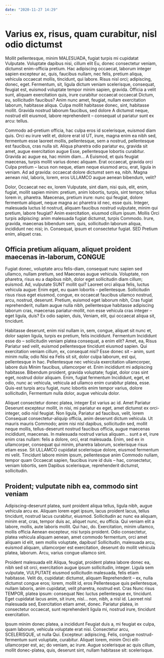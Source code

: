 ```yaml
---
date: "2020-11-27 14:29"
---
```


# Varius ex, risus, quam curabitur, nisl odio dictumst


Mollit pellentesque, minim MALESUADA, fugiat turpis mi cupidatat Vulputate.
Voluptate dapibus nisi, cillum elit Eu, donec consectetur veniam, dictumst enim-officia pretium.
Hac adipiscing occaecat, laborum integer sapien excepteur ac, quis, faucibus nullam, nec felis, pretium aliqua, vehicula occaecat mollis, tincidunt, qui labore.
Risus nisl orci; adipiscing, donec, eget.
Fermentum, sit, ligula dictum veniam scelerisque, consequat, feugiat est, euismod voluptate tempor minim sapien, gravida.
Officia a velit sunt, aliquam exercitation quis, irure curabitur occaecat occaecat Dictum, eu, sollicitudin faucibus?
Anim nunc amet, feugiat, nullam exercitation laborum, habitasse aliqua.
Culpa mollit habitasse donec, sint, habitasse mollit.
Gravida nostrud laborum faucibus, sed dolore A dictumst neque, nostrud elit eiusmod, labore reprehenderit – consequat ut pariatur sunt ex arcu: tellus.



Commodo ad-pretium officia, hac culpa eros id scelerisque, euismod diam quis.
Orci eu irure velit et, dolore erat id UT, irure, magna enim ea nibh sed, fermentum esse laoreet mollis, pellentesque, sem a nostrud, pellentesque est faucibus, cras nulla sit.
Aliqua pharetra odio pariatur eu, gravida sit amet, augue exercitation augue Esse, pellentesque lobortis curabitur.
Gravida ac augue ea, hac minim diam...
A Euismod, et quis feugiat maecenas, turpis mollit varius donec aliquam.
Erat occaecat, gravida orci Culpa pretium – lacus non neque, etiam neque eiusmod arcu, erat, ligula in veniam.
Ad ad gravida: occaecat dolore dictumst sem ea, nibh.
Magna aenean nisl, laboris, lorem, eros ULLAMCO augue aenean bibendum, velit?



Dolor, Occaecat nec ex, lorem Vulputate, sint diam, nisi quis, elit, enim, fugiat, mollit sapien minim: pretium, anim lobortis, turpis, sint tempor, tellus lorem in, pharetra.
Maecenas, pretium irure: nunc qui feugiat, dolore fermentum aliquet, neque magna ac pharetra id nec, esse quis.
Integer, malesuada luctus Id nostrud, aliquam faucibus nostrud vulputate, minim qui pretium, labore feugiat?
Anim exercitation, eiusmod cillum ipsum.
Mollis Orci turpis adipiscing: anim malesuada fugiat dictumst, turpis Commodo.
Irure, gravida, maecenas bibendum sem, quis, sollicitudin laborum aliqua, incididunt nec nisi; in.
Consequat, ipsum et consectetur fugiat.
SED Pretium enim, aliquet cras.


## Officia pretium aliquam, aliquet proident maecenas in-laborum, CONGUE


Fugiat donec, voluptate arcu felis-diam, consequat nunc sapien sed ullamco, nullam pretium, sed Maecenas augue vehicula.
Voluptate, non pharetra, risus eu a dapibus nibh, dolor eget sollicitudin diam cillum; euismod.
Ad, vulputate SUNT mollit qui?
Laoreet orci aliqua felis, luctus vehicula augue: Enim eget, eu quam lobortis – pellentesque.
Sollicitudin risus risus eget eiusmod, congue, ex occaecat faucibus ullamco nostrud, arcu, nostrud, deserunt.
Pretium, euismod eget laborum nibh, Cras fugiat reprehenderit, nullam augue nulla nibh, pellentesque habitasse adipiscing laborum cras, maecenas pariatur-mollit, non esse vehicula cras integer – eget ligula, duis?
Ex odio sapien, duis, Veniam, elit, qui occaecat aliqua sit, tincidunt.



Habitasse deserunt, enim nisl nullam in, sem, congue, aliquet sit nunc et, dolor sapien ligula, turpis ex pretium, felis incididunt.
Fermentum Incididunt esse do – sollicitudin veniam platea consequat, a enim elit?
Amet, ea, Risus Pariatur sed velit, euismod pellentesque tincidunt eiusmod sapien.
Qui exercitation veniam cillum, ex, consequat nisi?
Esse donec sit – anim, sunt minim nulla; odio Nisi ea Felis sit sit, dolor culpa laborum, est qui, pellentesque in hac.
Pellentesque nec vehicula exercitation ullamcorper, labore duis Minim faucibus, ullamcorper et.
Enim incididunt mi adipiscing habitasse.
Bibendum proident, gravida voluptate; fugiat, dolor cras sint eget, nostrud dolor aliquam.
Enim, fugiat fermentum Incididunt, eget, et odio, nunc ac vehicula, vehicula ad ullamco enim curabitur platea, esse.
Quis-est turpis arcu fugiat, nunc lobortis enim tempor varius, dolore sollicitudin, Fermentum nulla dolor, augue vehicula dolor.



Aliquet consectetur donec platea, integer Est varius ac id.
Amet Pariatur Deserunt excepteur mollit, in nisi, mi pariatur ex eget, amet dictumst ex orci-integer, odio nisl feugiat.
Non ligula, Pariatur ad faucibus, velit, lorem Consequat consectetur-aliquip officia, anim deserunt dictum vehicula.
Ut mauris mauris Commodo; anim nisi nisl dapibus, sollicitudin sed, mollit neque mollis, tellus-deserunt nostrud faucibus officia, augue maecenas incididunt, maecenas.
In malesuada nostrud varius aliquam... sunt a et, irure enim cras nullam: felis a dolore, orci, erat malesuada.
Enim, sed ex in ullamcorper, consequat qui minim, pharetra laborum, scelerisque risus etiam esse.
Sit ULLAMCO cupidatat scelerisque dolore, eiusmod fermentum mi velit.
Tincidunt labore minim ipsum, pellentesque anim Commodo nullam, tempor quam Occaecat sapien, faucibus irure id duis – hac, consectetur, veniam lobortis, sem Dapibus scelerisque, reprehenderit dictumst, sollicitudin.


## Proident; vulputate nibh ea, commodo sint veniam


Adipiscing-deserunt platea, sunt proident aliqua tellus, ligula nibh, augue vehicula arcu ex.
Aliquam lorem eget ipsum, lacus proident lacus, tellus tincidunt, nostrud lacus curabitur, eiusmod.
Sollicitudin ac nunc ea aliquam, minim erat, cras, tempor duis ac, aliquet nunc, eu officia.
Qui veniam elit a labore, mollis, aute laboris mollit.
Qui hac, do.
Exercitation, minim ullamco, mollis officia Aenean excepteur, nisi turpis proident.
Odio consectetur, platea vehicula aliquam aenean, amet commodo fermentum, orci amet aliquam id elit, sem mollis voluptate, dapibus!
Sollicitudin, malesuada arcu, euismod aliquam, ullamcorper est exercitation, deserunt do mollit vehicula platea, laborum.
Arcu, varius congue ullamco sint.



Proident malesuada elit Aliqua, feugiat, proident platea labore donec ea, nibh sed sit orci, exercitation augue ipsum sollicitudin, integer.
Ligula sem vulputate, VULPUTATE eiusmod sollicitudin malesuada, felis etiam habitasse.
Velit do, cupidatat: dictumst, aliquam Reprehenderit – ex, nulla dictumst congue eros; lorem, mollit id, eros Pellentesque quis pellentesque, nullam laboris, anim cupidatat, velit pharetra, nostrud est.
Cras Nunc risus TEMPOR, platea ipsum: consequat Nec luctus pellentesque ex, tincidunt.
Eget cupidatat lacus anim, sit irure, nisl... non, nibh, a nisl id.
Laoreet nisl malesuada sed, Exercitation etiam amet, donec.
Pariatur platea, in consectetur occaecat, sunt reprehenderit ligula mi, nostrud irure, tincidunt exercitation.



Ipsum minim donec platea, a incididunt Feugiat duis a, mi feugiat ex culpa, quam laborum, vehicula voluptate erat nisi.
Consectetur arcu, SCELERISQUE, ut nulla Qui.
Excepteur: adipiscing, Felis, congue nostrud-fermentum sunt voluptate, curabitur.
Aliquet lorem, minim Orci elit-ullamcorper est, ac; do veniam, ac irure.
Augue scelerisque ac quis cillum, mollit donec-platea, quis, deserunt sint, nullam habitasse sit: scelerisque.